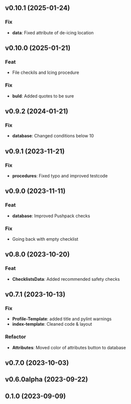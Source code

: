 ## v0.10.1 (2025-01-24)

### Fix

- **data**: Fixed attribute of de-icing location

## v0.10.0 (2025-01-21)

### Feat

- File checkils and Icing procedure

### Fix

- **buld**: Added quotes to be sure

## v0.9.2 (2024-01-21)

### Fix

- **database**: Changed conditions below 10

## v0.9.1 (2023-11-21)

### Fix

- **procedures**: Fixed typo and improved testcode

## v0.9.0 (2023-11-11)

### Feat

- **database**: Improved Pushpack checks

### Fix

- Going back with empty checklist

## v0.8.0 (2023-10-20)

### Feat

- **ChecklistsData**: Added recommended safety checks

## v0.7.1 (2023-10-13)

### Fix

- **Profile-Template**: added title and pylint warnings
- **index-template**: Cleaned code & layout

### Refactor

- **Attributes**: Moved color of attributes button to database

## v0.7.0 (2023-10-03)

## v0.6.0alpha (2023-09-22)

## 0.1.0 (2023-09-09)

